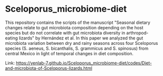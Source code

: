 # Sceloporus_microbiome-diet
This repository contains the scripts of the manuscript "Seasonal dietary changes relate to gut microbiota composition depending on the host species but do not correlate with gut microbiota diversity in arthropod-eating lizards" by Hernández et al.
In this paper we analyzed the gut microbiota variation between dry and rainy seasons across four Sceloporus species (S. aeneus, S. bicanthalis, S. grammicus and S. spinosus) from central Mexico in light of temporal changes in diet composition.

Link: https://yenlab-7.github.io/Sceloporus_microbiome-diet/codes/Diet-and-microbiota-of-Sceloporus-lizards.html

